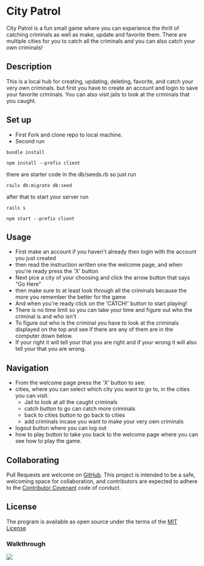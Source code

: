 # City Patrol

City Patrol is a fun small game where you can experience the thrill of catching criminals as well as make, update and favorite them. There are multiple cities for you to catch all the criminals and you can also catch your own criminals!

## Description

This is a local hub for creating, updating, deleting, favorite, and catch your very own criminals. but first you have to create an account and login to save your favorite criminals. You can also visit jails to look at the criminals that you caught. 

## Set up

* First Fork and clone repo to local machine.
* Second run
```
bundle install

npm install --prefix client
```
there are starter code in the db/seeds.rb so just run 
```
rails db:migrate db:seed 
```
after that to start your server run 
```
rails s

npm start --prefix client
```

## Usage

* First make an account if you haven't already then login with the account you just created  
* then read the instruction written one the welcome page, and when you're ready press the 'X' button
* Next pice a city of your choosing and click the arrow button that says "Go Here" 
* then make sure to at least look through all the criminals because the more you remember the better for the game
* And when you're ready click on the 'CATCH!' button to start playing!
* There is no time limit so you can take your time and figure out who the criminal is and who isn't
* To figure out who is the criminal you have to look at the criminals displayed on the top and see if there are any of them are in the computer down below.
* If your right it will tell your that you are right and if your wrong it will also tell your that you are wrong.

## Navigation
* From the welcome page press the 'X' button to see:
* cities, where you can select which city you want to go to, in the cities you can visit:
    * Jail to look at all the caught criminals
    * catch button to go can catch more criminals
    * back to cities button to go back to cities
    * add criminals incase you want to make your very own criminals
* logout button where you can log out
* how to play button to take you back to the welcome page where you can see how to play the game.

## Collaborating

Pull Requests are welcome on [GitHub](https://github.com/uyggnues/project). This project is intended to be a safe, welcoming space for collaboration, and contributors are expected to adhere to the [Contributor Covenant](https://www.contributor-covenant.org/version/1/4/code-of-conduct/) code of conduct.

## License 
The program is available as open source under the terms of the [MIT License](https://opensource.org/licenses/MIT)


### Walkthrough
<a href=https://youtu.be/8-kMNw-tcPk><img id="img-with-fallback" class="style-scope ytcp-img-with-fallback" src="https://i9.ytimg.com/vi_webp/8-kMNw-tcPk/mq2.webp?sqp=CJi14Z0G-oaymwEmCMACELQB8quKqQMa8AEB-AH-CIAC0AWKAgwIABABGH8gHSgTMA8=&rs=AOn4CLAU0TLT8KAHRD9w2kpUmGUYm1wSUw"/></a>